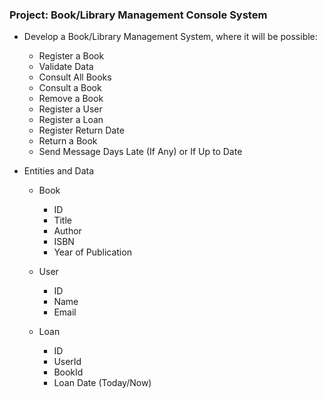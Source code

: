 ### Project: Book/Library Management Console System
- Develop a Book/Library Management System, where it will be possible:
   - Register a Book
   - Validate Data 
   - Consult All Books
   - Consult a Book
   - Remove a Book
   - Register a User
   - Register a Loan
   - Register Return Date
   - Return a Book
   - Send Message Days Late (If Any) or If Up to Date
 
- Entities and Data
  - Book
    - ID
    - Title
    - Author
    - ISBN
    - Year of Publication

  - User
    - ID
    - Name
    - Email

  - Loan
    - ID
    - UserId
    - BookId
    - Loan Date (Today/Now)
